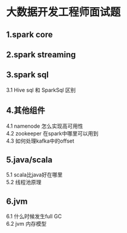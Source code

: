# 大数据开发工程师面试题
## 1.spark core

## 2.spark streaming

## 3.spark sql
 3.1 Hive sql 和 SparkSql 区别  
## 4.其他组件
4.1 namenode 怎么实现高可用性  
4.2 zookeeper 在spark中哪里可以用到  
4.3 如何处理kafka中的offset  

## 5.java/scala
5.1 scala比java好在哪里  
5.2 线程池原理  

## 6.jvm 
6.1 什么时候发生full GC  
6.2 jvm 内存模型  
